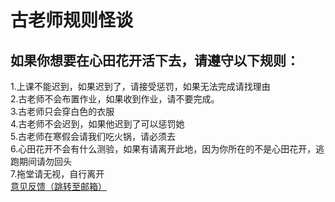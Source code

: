 # 古老师规则怪谈
## 如果你想要在心田花开活下去，请遵守以下规则：  
1.上课不能迟到，如果迟到了，请接受惩罚，如果无法完成请找理由  
2.古老师不会布置作业，如果收到作业，请不要完成。  
3.古老师只会穿白色的衣服  
4.古老师不会迟到，如果他迟到了可以惩罚她  
5.古老师在寒假会请我们吃火锅，请必须去  
6.心田花开不会有什么测验，如果有请离开此地，因为你所在的不是心田花开，逃跑期间请勿回头  
7.拖堂请无视，自行离开  
[意见反馈（跳转至邮箱）](mailto:kevintyk528@gmail.com?subjeck=古老师规则怪谈)